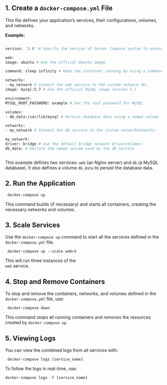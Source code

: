 
## 1\. Create a `docker-compose.yml` File

This file defines your application’s services, their configurations, volumes, and networks.

 **Example:**
 ```bash
 
version: '3.8' # Specify the version of Docker Compose syntax to useservices:  

web:  
image: ubuntu # Use the official Ubuntu image  

command: sleep infinity # Keep the container running by using a command  

networks:  
- my_network # Connect the web service to the custom network db:  
image: mysql:5.7 # Use the official MySQL image version 5.7 
 
environment:  
MYSQL_ROOT_PASSWORD: example # Set the root password for MySQL

volumes:  
- db_data:/var/lib/mysql # Persist database data using a named volume   

networks:  
- my_network # Connect the db service to the custom networknetworks:  

my_network:  
driver: bridge # Use the default bridge network drivervolumes:  
db_data: # Declare the named volume used by the db service



```

This example defines two services: `web` (an Nginx server) and `db` (a MySQL database). It also defines a volume `db_data` to persist the database data.


## 2\. Run the Application

	 docker-compose up 

This command builds (if necessary) and starts all containers, creating the necessary networks and volumes.

## 3\. Scale Services

Use the `docker-compose up` command to start all the services defined in the `docker-compose.yml` file.

	 docker-compose up --scale web=3

This will run three instances of the  
`web` service.
## 4\. Stop and Remove Containers
To stop and remove the containers, networks, and volumes defined in the `docker-compose.yml` file, use:

	 docker-compose down

This command stops all running containers and removes the resources created by `docker-compose up`.

## 5\. Viewing Logs

You can view the combined logs from all services with:

	 docker-compose logs [service_name]
To follow the logs in real-time, use:

	docker-compose logs -f [service_name]



<!--stackedit_data:
eyJoaXN0b3J5IjpbLTQzMDU1NjU5NiwxMjAyMjc1MTg1LC04MT
E5MTQ2OTQsLTQxODI5MDgzNV19
-->
